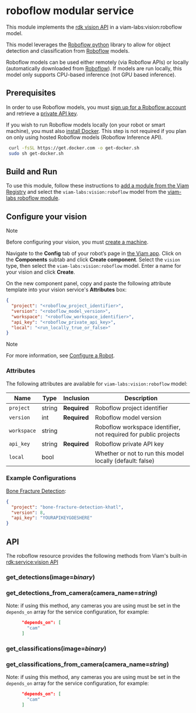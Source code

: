 # roboflow modular service

This module implements the [rdk vision API](https://github.com/rdk/vision-api) in a viam-labs:vision:roboflow model.

This model leverages the [Roboflow python](https://github.com/roboflow/roboflow-python) library to allow for object detection and classification from [Roboflow](https://app.roboflow.com/) models.

Roboflow models can be used either remotely (via Roboflow APIs) or locally (automatically downloaded from [Roboflow](https://app.roboflow.com/)).
If models are run locally, this model only supports CPU-based inference (not GPU based inference).

## Prerequisites

In order to use Roboflow models, you must [sign up for a Roboflow account](https://app.roboflow.com/?setupWorkspace=public) and retrieve a [private API key](https://app.roboflow.com/viamlabs/settings/api).

If you wish to run Roboflow models locally (on your robot or smart machine), you must also [install Docker](https://docs.docker.com/engine/install/).
This step is not required if you plan on only using hosted Roboflow models (Roboflow Inference API).

``` sh
 curl -fsSL https://get.docker.com -o get-docker.sh
 sudo sh get-docker.sh
 ```

## Build and Run

To use this module, follow these instructions to [add a module from the Viam Registry](https://docs.viam.com/registry/configure/#add-a-modular-resource-from-the-viam-registry) and select the `viam-labs:vision:roboflow` model from the [viam-labs roboflow module](https://app.viam.com/module/viam-labs/roboflow-vision).

## Configure your vision

> [!NOTE]  
> Before configuring your vision, you must [create a machine](https://docs.viam.com/manage/fleet/machines/#add-a-new-machine).

Navigate to the **Config** tab of your robot’s page in [the Viam app](https://app.viam.com/).
Click on the **Components** subtab and click **Create component**.
Select the `vision` type, then select the `viam-labs:vision:roboflow` model.
Enter a name for your vision and click **Create**.

On the new component panel, copy and paste the following attribute template into your vision service's **Attributes** box:

```json
{
  "project": "<roboflow_project_identifier>",
  "version": "<roboflow_model_version>",
  "workspace": "<roboflow_workspace_identifier>",
  "api_key": "<roboflow_private_api_key>",
  "local": "<run_locally_true_or_false>"
}
```

> [!NOTE]  
> For more information, see [Configure a Robot](https://docs.viam.com/manage/configuration/).

### Attributes

The following attributes are available for `viam-labs:vision:roboflow` model:

| Name | Type | Inclusion | Description |
| ---- | ---- | --------- | ----------- |
| `project` | string | **Required** | Roboflow project identifier |
| `version` | int | **Required** | Roboflow model version |
| `workspace` | string | | Roboflow workspace identifier, not required for public projects |
| `api_key` | string | **Required** | Roboflow private API key |
| `local` | bool |  | Whether or not to run this model locally (default: false) |

### Example Configurations

[Bone Fracture Detection](https://universe.roboflow.com/fracture-detection-29kih/bone-fracture-detection-khatl):

```json
{
  "project": "bone-fracture-detection-khatl",
  "version": 8,
  "api_key": "YOURAPIKEYGOESHERE"
}
```

## API

The roboflow resource provides the following methods from Viam's built-in [rdk:service:vision API](https://python.viam.dev/autoapi/viam/services/vision/client/index.html)

### get_detections(image=*binary*)

### get_detections_from_camera(camera_name=*string*)

Note: if using this method, any cameras you are using must be set in the `depends_on` array for the service configuration, for example:

```json
      "depends_on": [
        "cam"
      ]
```

### get_classifications(image=*binary*)

### get_classifications_from_camera(camera_name=*string*)

Note: if using this method, any cameras you are using must be set in the `depends_on` array for the service configuration, for example:

```json
      "depends_on": [
        "cam"
      ]
```
